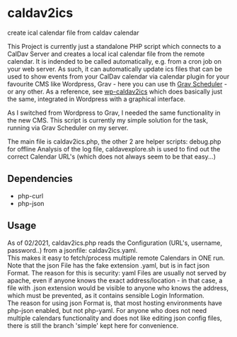 # caldav2ics
create ical calendar file from caldav calendar

This Project is currently just a standalone PHP script which connects to a CalDav Server and creates a local ical calendar file from the remote calendar.
It is indended to be called automatically, e.g. from a cron job on your web server.
As such, it can automatically update ics files that can be used to show events from your CalDav calendar via calendar plugin for your favourite CMS like Wordpress, Grav - here you can use th [Grav Scheduler](https://learn.getgrav.org/17/advanced/scheduler) - or any other.
As a reference, see [wp-caldav2ics](https://wordpress.org/plugins/wp-caldav2ics/) which does basically just the same, integrated in Wordpress with a graphical interface.

As I switched from Wordpress to Grav, I needed the same functionality in the new CMS.
This script is currently my simple solution for the task, running via Grav Scheduler on my server.  

The main file is caldav2ics.php, the other 2 are helper scripts: debug.php for offline Analysis of the log file, caldavexplore.sh is used to find out the correct Calendar URL's (which does not always seem to be that easy...)

## Dependencies
- php-curl
- php-json

## Usage
As of 02/2021, caldav2ics.php reads the Configuration (URL's, username, password..) from a jsonfile: caldav2ics.yaml.  
This makes it easy to fetch/process multiple remote Calendars in ONE run.  
Note that the json File has the fake extension .yaml, but is in fact json Format. The reason for this is security: yaml Files are usually not served by apache, even if anyone knows the exact address/location - in that case, a file with .json extension would be visible to anyone who knows the address, which must be prevented, as it contains sensible Login Information.  
The reason for using json Format is, that most hosting environments have php-json enabled, but not php-yaml.
For anyone who does not need multiple calendars functionality and does not like editing json config files, there is still the branch 'simple' kept here for convenience.

